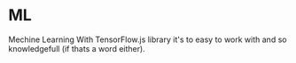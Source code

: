 # ML

Mechine Learning With TensorFlow.js library it's to easy to work with and so knowledgefull (if thats a word either).
